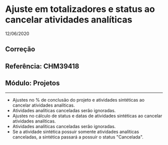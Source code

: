 # Ajuste em totalizadores e status ao cancelar atividades analíticas
12/06/2020
## Correção
## Referência: CHM39418
## Módulo: Projetos
***

* Ajustes no % de conclusão do projeto e atividades sintéticas ao cancelar atividades analíticas.
 * Atividades analíticas canceladas serão ignoradas.
* Ajustes no cálculo de status e datas de atividades sintéticas ao cancelar atividades analíticas.
 * Atividades analíticas canceladas serão ignoradas.
 * Se a atividade sintética possuir somente atividades analíticas canceladas, a sintética passará a possuir o status "Cancelada".